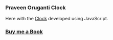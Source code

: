 ### Praveen Oruganti Clock

Here with the [Clock](https://praveenoruganti.github.io/praveenorugantitech-vanilla-js/0_Projects/praveenorugantitech-clock) developed using JavaScript.

### [Buy me a Book](https://bit.ly/388sUbE)

